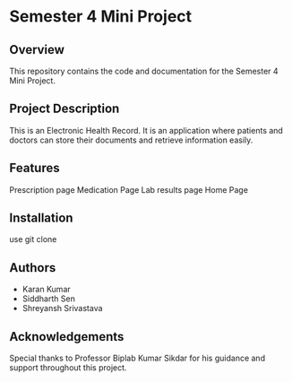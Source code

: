 # Semester 4 Mini Project

## Overview
This repository contains the code and documentation for the Semester 4 Mini Project.

## Project Description
This is an Electronic Health Record. It is an application where patients and doctors can store their documents and retrieve information easily. 

## Features
Prescription page 
Medication Page
Lab results page
Home Page

## Installation
use git clone

## Authors
- Karan Kumar
- Siddharth Sen
- Shreyansh Srivastava

## Acknowledgements
Special thanks to Professor Biplab Kumar Sikdar for his guidance and support throughout this project.
